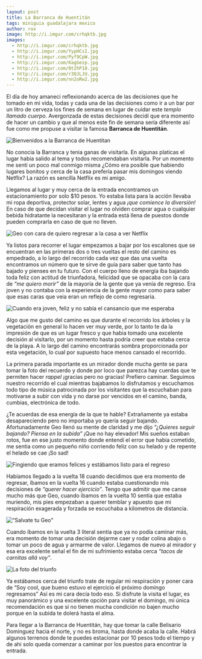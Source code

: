 ```yaml
---
layout: post
title: La Barranca de Huentitán
tags: miniguia guadalajara mexico 
author: rox
image: http://i.imgur.com/crhqktb.jpg
images:
  - http://i.imgur.com/crhqktb.jpg
  - http://i.imgur.com/YypHCsI.jpg
  - http://i.imgur.com/Pyf9CpW.jpg
  - http://i.imgur.com/KagGezp.jpg
  - http://i.imgur.com/0t2hP18.jpg
  - http://i.imgur.com/r3OJLJU.jpg
  - http://i.imgur.com/nn2oRw2.jpg
---
```


El día de hoy amaneci reflexionando acerca de las decisiones que he tomado en mi vida, todas y cada una de las decisiones como ir a un bar por un litro de cerveza los fines de semana en lugar de cuidar este *templo llamado cuerpo*. Avergonzada de estas decisiones decidí que era momento de hacer un cambio y que al menos este fin de semana sería diferente así fue como me propuse a visitar la famosa **Barranca de Huentitán**.

![Bienvenidos a la Barranca de Huentitan](http://i.imgur.com/nn2oRw2.jpg)

No conocia la Barranca y tenia ganas de visitarla. En algunas platicas el lugar habia salido al tema y todos recomendaban visitarla. Por un momento me senti un poco mal conmigo misma ¿Cómo era posible que habiendo lugares bonitos y cerca de la casa prefería pasar mis domingos viendo Netflix? La razón es sencilla Netflix es mi amigo.

Llegamos al lugar y muy cerca de la entrada encontramos un estacionamiento por solo $10 pesos. Yo estaba lista para la acción llevaba mi ropa deportiva, protector solar, lentes y agua *¡que comience la diversión!* En caso de que decidan visitar el lugar no olviden comprar agua o cualquier bebida hidratante la necesitaran y la entrada está llena de puestos donde pueden comprarla en caso de que no lleven. 

![Geo con cara de quiero regresar a la casa a ver Netflix](http://i.imgur.com/r3OJLJU.jpg) 

Ya listos para recorrer el lugar empezamos a bajar por los escalones que se encuentran en las primeras dos o tres vueltas el resto del camino es empedrado, a lo largo del recorrido cada vez que das una vuelta encontramos un número que te sirve de guía para saber que tanto has bajado y pienses en tu futuro. Con el cuerpo lleno de energía iba bajando toda feliz con actitud de triunfadora, felicidad que se opacaba con la cara de *“me quiero morir”* de la mayoría de la gente que ya venía de regreso. Era joven y no contaba con la experiencia de la gente mayor como para saber que esas caras que veia eran un reflejo de como regresaria.

![Cuando era joven, feliz y no sabía el cansancio que me esperaba](http://i.imgur.com/0t2hP18.jpg)

Algo que me gusto del camino es que durante el recorrido los árboles y la vegetación en general lo hacen ver muy verde, por lo tanto te da la impresión de que es un lugar fresco y que habia tomado una excelente decisión al visitarlo, por un momento hasta podría creer que estaba cerca de la playa. A lo largo del camino encontrarás sombra proporcionada por esta vegetación, lo cual por supuesto hace menos cansado el recorrido.

La primera parada importante es un mirador donde mucha gente se para tomar la foto del recuerdo y donde por loco que parezca hay cuerdas que te permiten hacer *rappel* ¡gracias pero no gracias! Prefiero caminar. Seguimos nuestro recorrido el cual mientras bajabamos lo disfrutamos y escuchamos todo tipo de música patrocinada por los visitantes que la escuchaban para motivarse a subir con vida y no darse por vencidos en el camino, banda, cumbias, electrónica de todo.

¿Te acuerdas de esa energía de la que te hable? Extrañamente ya estaba desapareciendo pero no importaba yo quería seguir bajando. Afortunadamente Geo llenó su mente de claridad y me dijo *“¿Quieres seguir bajando? Piensa en la subida”* ¡Que no hay elevador! Mis sueños estaban rotos, fue en ese justo momento donde entendí el error que habia cometido, me sentia como un pequeño niño corriendo feliz con su helado y de repente el helado se cae ¡So sad!

![Fingiendo que eramos felices y estábamos listo para el regreso](http://i.imgur.com/KagGezp.jpg)

Habíamos llegado a la vuelta 18 cuando decidimos que era momento de regresar, íbamos en la vuelta 16 cuando estaba cuestionando mis decisiones de *“querer hacer ejercicio”*. Tengo que admitir que me canse mucho más que Geo, cuando ibamos en la vuelta 10 sentía que estaba muriendo, mis pies empezaban a querer temblar y apuesto que mi respiración exagerada y forzada se escuchaba a kilometros de distancia.

![“Salvate tu Geo"](http://i.imgur.com/Pyf9CpW.jpg) 

Cuando íbamos en la vuelta 3 literal sentía que ya no podía caminar más, era momento de tomar una decisión dejarme caer y rodar colina abajo o tomar un poco de agua y armarme de valor. Llegamos de nuevo al mirador y esa era excelente señal el fin de mi sufrimiento estaba cerca *“tacos de carnitas allá voy”*.

![La foto del triunfo](http://i.imgur.com/YypHCsI.jpg)

Ya estábamos cerca del triunfo trate de regular mi respiración y poner cara de “Soy cool, que bueno estuvo el ejercicio el próximo domingo regresamos” Así es mi cara decía todo eso. Si disfrute la visita el lugar, es muy panorámico y una excelente opción para visitar el domingo, mi única recomendación es que si no tienen mucha condición no bajen mucho porque en la subida te dolerá hasta el alma.

Para llegar a la Barranca de Huentitán, hay que tomar la calle Belisario Dominguez hacia el norte, y no es broma, hasta donde acaba la calle. Habrá algunos terrenos donde te puedes estacionar por 10 pesos todo el tiempo y de ahi solo queda comenzar a caminar por los puestos para encontrar la entrada.
